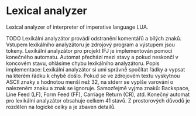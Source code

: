 Lexical analyzer
=======

Lexical analyzer of interpreter of imperative language LUA.

TODO
Lexikální analyzátor provádí odstranění komentářů a bílých znaků. Vstupem lexikálního
analyzátoru je zdrojový program a výstupem jsou tokeny.
Lexikální analyzátor pro projekt IFJ je implementován pomocí konečného automatu. Automat
přechází mezi stavy a pokud neskončí v koncovém stavu, ohlásíme chybu lexikálního
analyzátoru.
Popis implementace:
Lexikální analyzátor si umí správně spočítat řádky a vypsat na kterém řádku k chybě došlo.
Pokud se ve zdrojovém textu vyskytnou ASCII znaky s hodnotou menší než 32, na stderr se
vypíše varování o nalezeném znaku a znak se ignoruje. Samozřejmě vyjma znaků: Backspace,
Line Feed (LF), Form Feed (FF), Carriage Return (CR), atd.
Konečný automat pro lexikální analyzátor obsahuje celkem 41 stavů. Z prostorových důvodů
je rozdělen na logické celky a je zbaven detailů.


